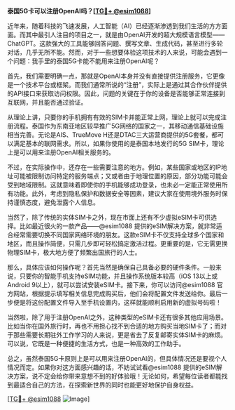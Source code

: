 **泰国5G卡可以注册OpenAI吗？[[TG💪+ @esim1088](https://t.me/s/esim1088)]**

近年来，随着科技的飞速发展，人工智能（AI）已经逐渐渗透到我们生活的方方面面。而其中最引人注目的项目之一，就是由OpenAI开发的超大规模语言模型——ChatGPT。这款强大的工具能够回答问题、撰写文章、生成代码，甚至进行多轮对话，几乎无所不能。然而，对于一些想要体验这项技术的人来说，可能会遇到一个问题：我手里的泰国5G卡能不能用来注册OpenAI呢？

首先，我们需要明确一点，那就是OpenAI本身并没有直接提供注册服务，它更像是一个技术平台或框架。而我们通常所说的“注册”，实际上是通过其合作伙伴提供的API接口来获取访问权限。因此，问题的关键在于你的设备是否能够正常连接到互联网，并且能否通过验证。

从理论上讲，只要你的手机拥有有效的SIM卡并能正常上网，理论上就可以完成注册流程。泰国作为东南亚地区较早推广5G网络的国家之一，其移动通信基础设施相当完善。无论是AIS、TrueMove H还是DTAC三大运营商提供的5G套餐，都可以满足基本的联网需求。所以，如果你使用的是泰国本地发行的5G SIM卡，理论上是可以用来注册OpenAI相关服务的。

不过，在实际操作中，还存在一些需要注意的地方。例如，某些国家或地区的IP地址可能被限制访问特定的服务端点；又或者由于地理位置的原因，部分功能可能会受到地域限制。这就意味着即使你的手机能够成功登录，也未必一定能正常使用所有功能。此外，考虑到隐私保护和数据安全等因素，建议大家在使用境外服务时保持谨慎态度，避免泄露个人信息。

当然了，除了传统的实体SIM卡之外，现在市面上还有不少虚拟eSIM卡可供选择。比如最近很火的一款产品——@esim1088 提供的eSIM解决方案，就非常适合经常需要切换不同国家网络环境的朋友。这款eSIM卡不仅支持全球多个国家和地区，而且操作简便，只需几步即可轻松搞定激活过程。更重要的是，它无需更换物理SIM卡，极大地方便了频繁出国旅行的人士。

那么，具体应该如何操作呢？首先当然是确保自己具备必要的硬件条件。一般来说，只要你的智能手机支持eSIM功能，并且操作系统版本较高（iOS 13以上或Android 9以上），就可以尝试安装eSIM卡。接下来，你可以访问@esim1088 官方网站，根据提示填写相关信息完成购买后，他们会将配置文件发送给你。最后一步便是将这份配置文件导入至手机设置内，这样就能顺利启用新的虚拟号码啦！

当然啦，除了用于注册OpenAI之外，这种类型的eSIM卡还有很多其他应用场景。比如当你在国外旅行时，再也不用担心找不到合适的地方购买当地SIM卡了；而对于那些需要长期驻外工作学习的人来说，更是省去了反复邮寄实体SIM卡的麻烦。可以说，它既是一种便捷的生活方式，也是一种高效的工作助手。

总之，虽然泰国5G卡原则上是可以用来注册OpenAI的，但具体情况还是要视个人情况而定。如果你对这方面感兴趣的话，不妨试试看@esim1088 提供的eSIM解决方案，说不定会给你带来意想不到的好体验哦！无论如何，希望每位读者都能找到最适合自己的方法，在探索新世界的同时也能更好地保护自身权益。

[[TG💪+ @esim1088](https://t.me/s/esim1088) ![Image](https://i.postimg.cc/4NQfJmqS/Snipaste-2025-05-13-00-14-12.png)]